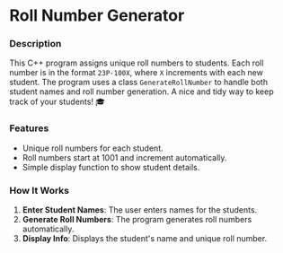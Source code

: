 # Roll Number Generator

### Description
This C++ program assigns unique roll numbers to students. Each roll number is in the format `23P-100X`, where `X` increments with each new student. The program uses a class `GenerateRollNumber` to handle both student names and roll number generation. A nice and tidy way to keep track of your students! 🎓

### Features
- Unique roll numbers for each student.
- Roll numbers start at 1001 and increment automatically.
- Simple display function to show student details.

### How It Works
1. **Enter Student Names**: The user enters names for the students.
2. **Generate Roll Numbers**: The program generates roll numbers automatically.
3. **Display Info**: Displays the student's name and unique roll number.


